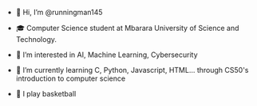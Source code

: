 - 👋 Hi, I’m @runningman145
- 🎓 Computer Science student at Mbarara University of Science and Technology.
 
- 👀 I’m interested in AI, Machine Learning, Cybersecurity
- 🌱 I’m currently learning C, Python, Javascript, HTML... through CS50's introduction to computer science
- 🏀 I play basketball
 

<!---
runningman145/runningman145 is a ✨ special ✨ repository because its `README.md` (this file) appears on your GitHub profile.
You can click the Preview link to take a look at your changes.
--->
